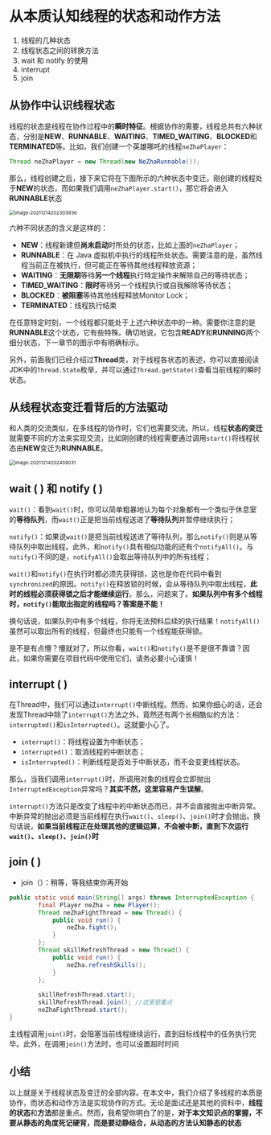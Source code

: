 # 从本质认知线程的状态和动作方法

1. 线程的几种状态
2. 线程状态之间的转换方法
3. wait 和 notify 的使用
4. interrupt
5. join

## 从协作中认识线程状态

线程的状态是线程在协作过程中的**瞬时特征**。根据协作的需要，线程总共有六种状态，分别是**NEW**、**RUNNABLE**、**WAITING**、**TIMED_WAITING**、**BLOCKED**和**TERMINATED**等。比如，我们创建一个英雄哪吒的线程`neZhaPlayer`：

```java
Thread neZhaPlayer = new Thread(new NeZhaRunnable());
```

那么，线程创建之后，接下来它将在下图所示的六种状态中变迁。刚创建的线程处于**NEW**的状态，而如果我们调用`neZhaPlayer.start()`，那它将会进入**RUNNABLE**状态

<img src="https://happychan.oss-cn-shenzhen.aliyuncs.com/img/image-20211214202303936.png" alt="image-20211214202303936" style="zoom:67%;" />

六种不同状态的含义是这样的：

- **NEW**：线程新建但**尚未启动**时所处的状态，比如上面的`neZhaPlayer`；
- **RUNNABLE**：在 Java 虚拟机中执行的线程所处状态。需要注意的是，虽然线程当前正在被执行，但可能正在等待其他线程释放资源；
- **WAITING**：**无限期**等待**另一个线程**执行特定操作来解除自己的等待状态；
- **TIMED_WAITING**：**限时**等待另一个线程执行或自我解除等待状态；
- **BLOCKED**：**被阻塞**等待其他线程释放Monitor Lock；
- **TERMINATED**：线程执行结束



在任意特定时刻，一个线程都只能处于上述六种状态中的一种。需要你注意的是**RUNNABLE**这个状态，它有些特殊。确切地说，它包含**READY**和**RUNNING**两个细分状态，下一章节的图示中有明确标示。

另外，前面我们已经介绍过**Thread**类，对于线程各状态的表述，你可以直接阅读JDK中的`Thread.State`枚举，并可以通过`Thread.getState()`查看当前线程的瞬时状态。

## 从线程状态变迁看背后的方法驱动

和人类的交流类似，在多线程的协作时，它们也需要交流。所以，线程**状态的变迁**就需要不同的方法来实现交流，比如刚创建的线程需要通过调用`start()`将线程状态由**NEW**变迁为**RUNNABLE**。

<img src="https://happychan.oss-cn-shenzhen.aliyuncs.com/img/image-20211214202459031.png" alt="image-20211214202459031" style="zoom:67%;" />



## wait ( ) 和 notify ( )

`wait()`：看到`wait()`时，你可以简单粗暴地认为每个对象都有一个类似于休息室的**等待队列**，而`wait()`正是把当前线程送进了**等待队列**并暂停继续执行；

`notify()`：如果说`wait()`是把当前线程送进了等待队列，那么`notify()`则是从等待队列中取出线程。此外，和`notify()`具有相似功能的还有个`notifyAll()`。与`notify()`不同的是，`notifyAll()`会取出等待队列中的所有线程；

`wait()`和`notify()`在执行时都必须先获得锁，这也是你在代码中看到`synchronized`的原因。`notify()`在释放锁的时候，会从等待队列中取出线程，**此时的线程必须获得锁之后才能继续运行**。那么，问题来了。**如果队列中有多个线程时，`notify()`能取出指定的线程吗？答案是不能！**

换句话说，如果队列中有多个线程，你将无法预料后续的执行结果！`notifyAll()`虽然可以取出所有的线程，但最终也只能有一个线程能获得锁。

是不是有点懵？懵就对了。所以你看，`wait()`和`notify()`是不是很不靠谱？因此，如果你需要在项目代码中使用它们，请务必要小心谨慎！

## interrupt ( )

在Thread中，我们可以通过`interrupt()`中断线程。然而，如果你细心的话，还会发现Thread中除了`interrupt()`方法之外，竟然还有两个长相酷似的方法：`interrupted()`和`isInterrupted()`。这就要小心了。

- `interrupt()`：将线程设置为中断状态；
- `interrupted()`：取消线程的中断状态；
- `isInterrupted()`：判断线程是否处于中断状态，而不会变更线程状态。



那么，当我们调用`interrupt()`时，所调用对象的线程会立即抛出`InterruptedException`异常吗？**其实不然，这里容易产生误解**。

`interrupt()`方法只是改变了线程中的中断状态而已，并不会直接抛出中断异常。中断异常的抛出必须是当前线程在执行`wait()`、`sleep()`、`join()`时才会抛出。换句话说，**如果当前线程正在处理其他的逻辑运算，不会被中断，直到下次运行`wait()`、`sleep()`、`join()`时**




## join ( )

- join（）：稍等，等我结束你再开始

```java
public static void main(String[] args) throws InterruptedException {
        final Player neZha = new Player();
        Thread neZhaFightThread = new Thread() {
            public void run() {
                neZha.fight();
            }
        };
        Thread skillRefreshThread = new Thread() {
            public void run() {
                neZha.refreshSkills();
            }
        };
       
        skillRefreshThread.start();
        skillRefreshThread.join(); //这里是重点
        neZhaFightThread.start();
}
```

主线程调用`join()`时，会阻塞当前线程继续运行，直到目标线程中的任务执行完毕。此外，在调用`join()`方法时，也可以设置超时时间

## 小结

以上就是关于线程状态及变迁的全部内容。在本文中，我们介绍了多线程的本质是协作，而状态和动作方法是实现协作的方式。无论是面试还是其他的资料中，**线程的状态**和**方法**都是重点。然而，我希望你明白了的是，**对于本文知识点的掌握，不要从静态的角度死记硬背，而是要动静结合，从动态的方法认知静态的状态**